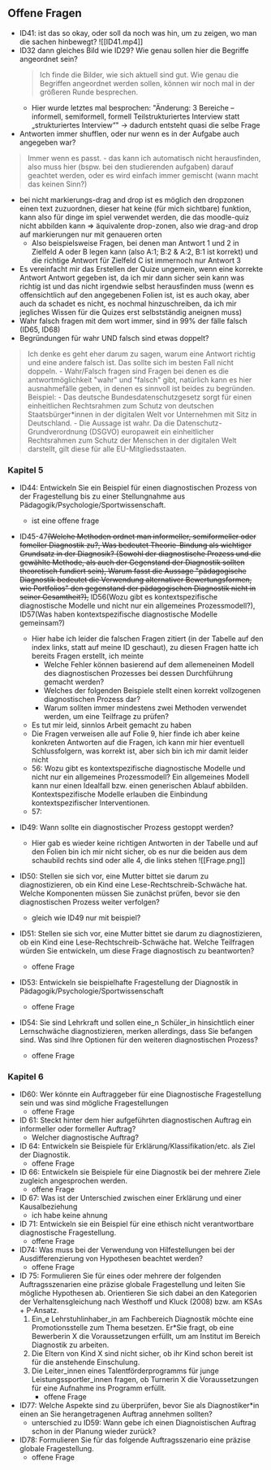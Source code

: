 ## Offene Fragen

- ID41: ist das so okay, oder soll da noch was hin, um zu zeigen, wo man die sachen hinbewegt?
    ![[ID41.mp4]]
- ID32 dann gleiches Bild wie ID29? Wie genau sollen hier die Begriffe angeordnet sein?
	> Ich finde die Bilder, wie sich aktuell sind gut. Wie genau die Begriffen angeordnet werden sollen, können wir noch mal in der größeren Runde besprechen.
	 - Hier wurde letztes mal besprochen: "Änderung: 3 Bereiche – informell, semiformell, formell Teilstrukturiertes Interview statt „strukturiertes Interview“"
	 -> dadurch entsteht quasi die selbe Frage
- Antworten immer shufflen, oder nur wenn es in der Aufgabe auch angegeben war?
> Immer wenn es passt.
	- das kann ich automatisch nicht herausfinden, also muss hier (bspw. bei den studierenden aufgaben) darauf geachtet werden, oder es wird einfach immer gemischt (wann macht das keinen Sinn?)
- bei nicht markierungs-drag and drop ist es möglich den dropzonen einen text zuzuordnen, dieser hat keine (für mich sichtbare) funktion, kann also für dinge im spiel verwendet werden, die das moodle-quiz nicht abbilden kann ⇒ äquivalente drop-zonen, also wie drag-and drop auf markierungen nur mit genaueren orten
	- Also beispielsweise Fragen, bei denen man Antwort 1 und 2 in Zielfeld A oder B legen kann (also A:1; B:2 & A:2, B:1 ist korrekt) und die richtige Antwort für Zielfeld C ist immernoch nur Antwort 3
- Es vereinfacht mir das Erstellen der Quize ungemein, wenn eine korrekte Antwort Antwort gegeben ist, da ich mir dann sicher sein kann was richtig ist und das nicht irgendwie selbst herausfinden muss (wenn es offensichtlich auf den angegebenen Folien ist, ist es auch okay, aber auch da schadet es nicht, es nochmal hinzuschreiben, da ich mir jegliches Wissen für die Quizes erst selbstständig aneignen muss)
- Wahr falsch fragen mit dem wort immer, sind in 99% der fälle falsch (ID65, ID68)
- Begründungen für wahr UND falsch sind etwas doppelt?
> Ich denke es geht eher darum zu sagen, warum eine Antwort richtig und eine andere falsch ist. Das sollte sich im besten Fall nicht doppeln.
	- Wahr/Falsch fragen sind Fragen bei denen es die antwortmöglichkeit "wahr" und "falsch" gibt, natürlich kann es hier ausnahmefälle geben, in denen es sinnvoll ist beides zu begründen. Beispiel:
	- Das deutsche Bundesdatenschutzgesetz sorgt für einen einheitlichen Rechtsrahmen zum Schutz von deutschen Staatsbürger\*innen in der digitalen Welt vor Unternehmen mit Sitz in Deutschland.
		- Die Aussage ist wahr. Da die Datenschutz-Grundverordnung (DSGVO) europaweit ein einheitlicher Rechtsrahmen zum Schutz der Menschen in der digitalen Welt darstellt, gilt diese für alle EU-Mitgliedsstaaten.

### Kapitel 5

- ID44: Entwickeln Sie ein Beispiel für einen diagnostischen Prozess von der Fragestellung bis zu einer Stellungnahme aus Pädagogik/Psychologie/Sportwissenschaft.
    - ist eine offene frage
- ID45-47~~(Welche Methoden ordnet man informeller, semiformeller oder fomeller Diagnostik zu?, Was bedeutet Theorie-Bindung als wichtiger Grundsatz in der Diagnosik? (Sowohl der diagnostische Prozess und die gewählte Methode, als auch der Gegenstand der Diagnostik sollten theoretisch fundiert sein), Warum fasst die Aussage "pädagogische Diagnostik bedeutet die Verwendung alternativer Bewertungsformen, wie Portfolios" den gegenstand der pädagogischen Diagnostik nicht in seiner Gesamtheit?),~~ ID56(Wozu gibt es kontextspezifische diagnostische Modelle und nicht nur ein allgemeines Prozessmodell?), ID57(Was haben kontextspezifische diagnostische Modelle gemeinsam?)
	- Hier habe ich leider die falschen Fragen zitiert (in der Tabelle auf den index links, statt auf meine ID geschaut), zu diesen Fragen hatte ich bereits Fragen erstellt, ich meinte 
		- Welche Fehler können basierend auf dem allemeneinen Modell des diagnostischen Prozesses bei dessen Durchführung gemacht werden?
		- Welches der folgenden Beispiele stellt einen korrekt vollzogenen diagnostischen Prozess dar?
		- Warum sollten immer mindestens zwei Methoden verwendet werden, um eine Teilfrage zu prüfen?
	- Es tut mir leid, sinnlos Arbeit gemacht zu haben
	- Die Fragen verweisen alle auf Folie 9, hier finde ich aber keine konkreten Antworten auf die Fragen, ich kann mir hier eventuell Schlussfolgern, was korrekt ist, aber sich bin ich mir damit leider nicht
	- 56: 
	  Wozu gibt es kontextspezifische diagnostische Modelle und nicht nur ein allgemeines Prozessmodell?
		  Ein allgemeines Modell kann nur einen Idealfall bzw. einen generischen Ablauf abbilden. Kontextspezifische Modelle erlauben die Einbindung kontextspezifischer Interventionen.
	- 57:
	  
- ID49: Wann sollte ein diagnostischer Prozess gestoppt werden?
    - Hier gab es wieder keine richtigen Antworten in der Tabelle und auf den Folien bin ich mir nicht sicher, ob es nur die beiden aus dem schaubild rechts sind oder alle 4, die links stehen
![[Frage.png]]
- ID50: Stellen sie sich vor, eine Mutter bittet sie darum zu diagnostizieren, ob ein Kind eine Lese-Rechtschreib-Schwäche hat. Welche Komponenten müssen Sie zunächst prüfen, bevor sie den diagnostischen Prozess weiter verfolgen?
    - gleich wie ID49 nur mit beispiel?
- ID51: Stellen sie sich vor, eine Mutter bittet sie darum zu diagnostizieren, ob ein Kind eine Lese-Rechtschreib-Schwäche hat. Welche Teilfragen würden Sie entwickeln, um diese Frage diagnostisch zu beantworten?
    - offene Frage
- ID53: Entwickeln sie beispielhafte Fragestellung der Diagnostik in Pädagogik/Psychologie/Sportwissenschaft
    - offene Frage
- ID54: Sie sind Lehrkraft und sollen eine_n Schüler_in hinsichtlich einer Lernschwäche diagnostizieren, merken allerdings, dass Sie befangen sind. Was sind Ihre Optionen für den weiteren diagnostischen Prozess?
    - offene Frage

### Kapitel 6

- ID60: Wer könnte ein Auftraggeber für eine Diagnostische Fragestellung sein und was sind mögliche Fragestellungen
    - offene Frage
- ID 61: Steckt hinter dem hier aufgeführten diagnostischen Auftrag ein informeller oder formeller Auftrag?
    - Welcher diagnostische Auftrag?
- ID 64: Entwickeln sie Beispiele für Erklärung/Klassifikation/etc. als Ziel der Diagnostik.
    - offene Frage
- ID 66: Entwickeln sie Beispiele für eine Diagnostik bei der mehrere Ziele zugleich angesprochen werden.
    - offene Frage
- ID 67: Was ist der Unterschied zwischen einer Erklärung und einer Kausalbeziehung
    - ich habe keine ahnung
- ID 71: Entwickeln sie ein Beispiel für eine ethisch nicht verantwortbare diagnostische Fragestellung.
    - offene Frage
- ID74: Was muss bei der Verwendung von Hilfestellungen bei der Ausdifferenzierung von Hypothesen beachtet werden?
    - offene Frage
- ID 75: Formulieren Sie für eines oder mehrere der folgenden Auftragsszenarien eine präzise globale Fragestellung und leiten Sie mögliche Hypothesen ab. Orientieren Sie sich dabei an den Kategorien der Verhaltensgleichung nach Westhoff und Kluck (2008) bzw. am KSAs + P-Ansatz.
    1. Ein_e Lehrstuhlinhaber_in am Fachbereich Diagnostik möchte eine Promotionsstelle zum Thema besetzen. Er\*Sie fragt, ob eine Bewerberin X die Voraussetzungen erfüllt, um am Institut im Bereich Diagnostik zu arbeiten.
    2. Die Eltern von Kind X sind nicht sicher, ob ihr Kind schon bereit ist für die anstehende Einschulung.
    3. Die Leiter_innen eines Talentförderprogramms für junge Leistungssportler_innen fragen, ob Turnerin X die Voraussetzungen für eine Aufnahme ins Programm erfüllt.
        - offene Frage
- ID77: Welche Aspekte sind zu überprüfen, bevor Sie als Diagnostiker\*in einen an Sie herangetragenen Auftrag annehmen sollten?
    - unterschied zu ID59: Wann gebe ich einen Diagnoistischen Auftrag schon in der Planung wieder zurück?
- ID78: Formulieren Sie für das folgende Auftragsszenario eine präzise globale Fragestellung.
    - offene Frage